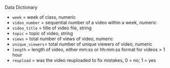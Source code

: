 Data Dictionary

- `week`          = week of class, numeric
- `video_number`  = sequential number of a video within a week, numeric
- `video_title`   = title of video file, string
- `topic`         = topic of video, string
- `views`         = total number of views of video, numeric
- `unique_viewers`= total number of unique viewers of video, numeric
- `length`        = length of video, either mm:ss or hh:mm:ss format for videos > 1 hour
- `reupload`      = was the video reuploaded to fix mistakes, 0 = no; 1 = yes